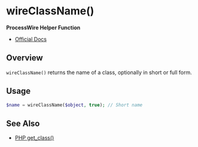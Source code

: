 # wireClassName()

**ProcessWire Helper Function**

- [Official Docs](https://processwire.com/api/ref/wireclassname/)

## Overview

`wireClassName()` returns the name of a class, optionally in short or full form.

## Usage

```php
$name = wireClassName($object, true); // Short name
```

## See Also
- [PHP get_class()](https://www.php.net/manual/en/function.get-class.php)
